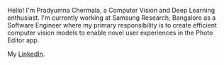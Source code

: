 Hello! I'm Pradyumna Chermala, a Computer Vision and Deep Learning enthusiast. I'm currently working at Samsung Research, Bangalore as a Software Engineer where my primary responsibility is to create efficient computer vision models to enable novel user experiences in the Photo Editor app.

My [LinkedIn](https://www.linkedin.com/in/sai-pradyumna-chermala-235523173/).

<!---
PradyumnaCh/PradyumnaCh is a ✨ special ✨ repository because its `README.md` (this file) appears on your GitHub profile.
You can click the Preview link to take a look at your changes.
--->
